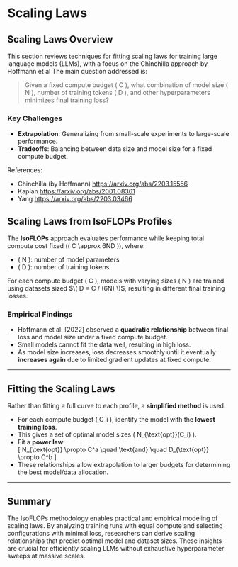 # Scaling Laws


## Scaling Laws Overview

This section reviews techniques for fitting scaling laws for training large language models (LLMs), with a focus on the Chinchilla approach by Hoffmann et al The main question addressed is:

> Given a fixed compute budget \( C \), what combination of model size \( N \), number of training tokens \( D \), and other hyperparameters minimizes final training loss?


### Key Challenges
- **Extrapolation**: Generalizing from small-scale experiments to large-scale performance.
- **Tradeoffs**: Balancing between data size and model size for a fixed compute budget.

References:
- Chinchilla (by Hoffmann) https://arxiv.org/abs/2203.15556
- Kaplan https://arxiv.org/abs/2001.08361
- Yang https://arxiv.org/abs/2203.03466


## Scaling Laws from IsoFLOPs Profiles

The **IsoFLOPs** approach evaluates performance while keeping total compute cost fixed (\( C \approx 6ND \)), where:
- \( N \): number of model parameters
- \( D \): number of training tokens

For each compute budget \( C \), models with varying sizes \( N \) are trained using datasets sized $\( D = C / (6N) \)$, resulting in different final training losses.

### Empirical Findings
- Hoffmann et al. [2022] observed a **quadratic relationship** between final loss and model size under a fixed compute budget.
- Small models cannot fit the data well, resulting in high loss.
- As model size increases, loss decreases smoothly until it eventually **increases again** due to limited gradient updates at fixed compute.

---

## Fitting the Scaling Laws

Rather than fitting a full curve to each profile, a **simplified method** is used:
- For each compute budget \( C_i \), identify the model with the **lowest training loss**.
- This gives a set of optimal model sizes \( N_{\text{opt}}(C_i) \).
- Fit a **power law**:  
  \[
  N_{\text{opt}} \propto C^a \quad \text{and} \quad D_{\text{opt}} \propto C^b
  \]
- These relationships allow extrapolation to larger budgets for determining the best model/data allocation.

---

## Summary

The IsoFLOPs methodology enables practical and empirical modeling of scaling laws. By analyzing training runs with equal compute and selecting configurations with minimal loss, researchers can derive scaling relationships that predict optimal model and dataset sizes. These insights are crucial for efficiently scaling LLMs without exhaustive hyperparameter sweeps at massive scales.
